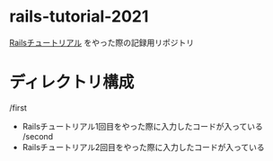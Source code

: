 # rails-tutorial-2021
[Railsチュートリアル](https://railstutorial.jp/chapters/beginning?version=6.0) をやった際の記録用リポジトリ

# ディレクトリ構成
/first
- Railsチュートリアル1回目をやった際に入力したコードが入っている
/second
- Railsチュートリアル2回目をやった際に入力したコードが入っている